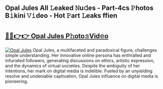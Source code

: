## Opal Jules All 𝙻eaked 𝙽u𝚍es - Part-4cs 𝙿hotos B𝚒kini 𝚅𝚒deo - Hot 𝙿art 𝙻eaks ffien

# <h2><a href="http://ld1jcxr.urlbe.top/?page=Opal+Jules">🔗🔗👉👉 Opal Jules P𝚑oto𝚜Vid𝚎o</a></h2>

[![Opal Jules](https://i.imgur.com/eBuTRDB.gif)](http://ld1jcxr.urlbe.top/?page=Opal+Jules)
Opal Jules, a multifaceted and paradoxical figure, challenges simple understanding. Her innovative online persona has enthralled and infuriated followers, generating discussions on ethics, artistic expression, and the dynamics of virtual societies. Despite the ambiguity of her intentions, her mark on digital media is indelible. Fueled by an unyielding resolve and undeniable captivation, Opal Jules influence on digital media is pioneering.
